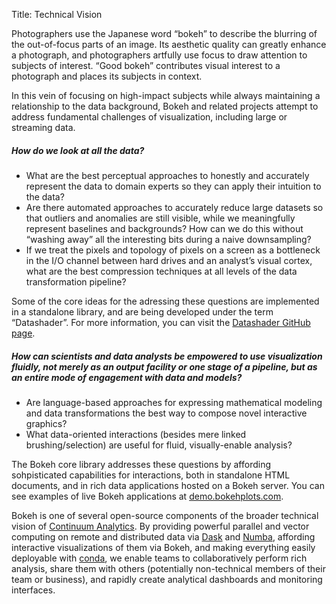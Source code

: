 Title: Technical Vision

Photographers use the Japanese word “bokeh” to describe the blurring of the
out-of-focus parts of an image. Its aesthetic quality can greatly enhance a
photograph, and photographers artfully use focus to draw attention to subjects
of interest. “Good bokeh” contributes visual interest to a photograph and
places its subjects in context.

In this vein of focusing on high-impact subjects while always maintaining a
relationship to the data background, Bokeh and related projects attempt to 
address fundamental challenges of visualization, including large or streaming
data.

##### How do we look at all the data?

  * What are the best perceptual approaches to honestly and accurately represent the data to domain experts so they can apply their intuition to the data?
  * Are there automated approaches to accurately reduce large datasets so that outliers and anomalies are still visible, while we meaningfully represent baselines and backgrounds? How can we do this without “washing away” all the interesting bits during a naive downsampling?
  * If we treat the pixels and topology of pixels on a screen as a bottleneck in the I/O channel between hard drives and an analyst’s visual cortex, what are the best compression techniques at all levels of the data transformation pipeline?

Some of the core ideas for the adressing these questions are implemented in a 
standalone library, and are being developed under the term “Datashader”. For more
information, you can visit the [Datashader GitHub page](//github.com/bokeh/datashader).

##### How can scientists and data analysts be empowered to use visualization fluidly, not merely as an output facility or one stage of a pipeline, but as an entire mode of engagement with data and models?

  * Are language-based approaches for expressing mathematical modeling and data transformations the best way to compose novel interactive graphics?
  * What data-oriented interactions (besides mere linked brushing/selection) are useful for fluid, visually-enable analysis?

The Bokeh core library addresses these questions by affording sohpisticated 
capabilities for interactions, both in standalone HTML documents, and in rich
data applications hosted on a Bokeh server. You can see examples of live Bokeh
applications at [demo.bokehplots.com](//demo.bokehplots.com/).

Bokeh is one of several open-source components of the broader technical vision
of [Continuum Analytics](//continuum.io). By providing powerful parallel and vector
computing on remote and distributed data via [Dask](//dask.pydata.org/en/latest/) 
and [Numba](//numba.pydata.org), affording interactive visualizations of them 
via Bokeh, and making everything easily deployable with [conda](//conda.pydata.org/docs),
we enable teams to collaboratively perform rich analysis, share them with  others 
(potentially non-technical members of their team or business), and rapidly create 
analytical dashboards and monitoring interfaces.
